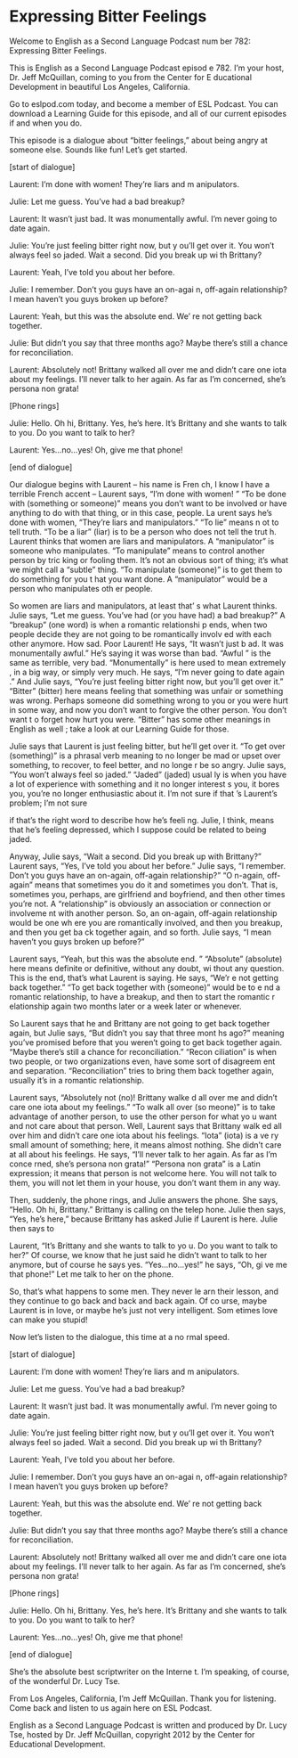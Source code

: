 # Expressing Bitter Feelings

Welcome to English as a Second Language Podcast num ber 782: Expressing Bitter Feelings. 

This is English as a Second Language Podcast episod e 782.  I’m your host, Dr. Jeff McQuillan, coming to you from the Center for E ducational Development in beautiful Los Angeles, California. 

Go to eslpod.com today, and become a member of ESL Podcast.  You can download a Learning Guide for this episode, and all  of our current episodes if and when you do. 

This episode is a dialogue about “bitter feelings,”  about being angry at someone else.  Sounds like fun!  Let’s get started. 

[start of dialogue] 

Laurent:  I’m done with women!  They’re liars and m anipulators.   

Julie:  Let me guess.  You’ve had a bad breakup? 

Laurent:  It wasn’t just bad.  It was monumentally awful.  I’m never going to date again. 

Julie:  You’re just feeling bitter right now, but y ou’ll get over it.  You won’t always feel so jaded.  Wait a second.  Did you break up wi th Brittany? 

Laurent:  Yeah, I’ve told you about her before. 

Julie:  I remember.  Don’t you guys have an on-agai n, off-again relationship?  I mean haven’t you guys broken up before?   

Laurent:  Yeah, but this was the absolute end.  We’ re not getting back together. 

Julie:  But didn’t you say that three months ago?  Maybe there’s still a chance for reconciliation. 

Laurent:  Absolutely not!  Brittany walked all over  me and didn’t care one iota about my feelings.  I’ll never talk to her again.  As far as I’m concerned, she’s persona non grata! 

[Phone rings] 

Julie:  Hello.  Oh hi, Brittany.  Yes, he’s here.  It’s Brittany and she wants to talk to you.  Do you want to talk to her?   

Laurent:  Yes…no…yes!  Oh, give me that phone! 

[end of dialogue] 

Our dialogue begins with Laurent – his name is Fren ch, I know I have a terrible French accent – Laurent says, “I’m done with women! ”  “To be done with (something or someone)” means you don’t want to be involved or have anything to do with that thing, or in this case, people.  La urent says he’s done with women, “They’re liars and manipulators.”  “To lie” means n ot to tell truth.  “To be a liar” (liar) is to be a person who does not tell the trut h.  Laurent thinks that women are liars and manipulators.  A “manipulator” is someone  who manipulates.  “To manipulate” means to control another person by tric king or fooling them.  It’s not an obvious sort of thing; it’s what we might call a  “subtle” thing.  “To manipulate (someone)” is to get them to do something for you t hat you want done.  A “manipulator” would be a person who manipulates oth er people. 

So women are liars and manipulators, at least that’ s what Laurent thinks.  Julie says, “Let me guess.  You’ve had (or you have had) a bad breakup?”  A “breakup” (one word) is when a romantic relationshi p ends, when two people decide they are not going to be romantically involv ed with each other anymore. How sad.  Poor Laurent!  He says, “It wasn’t just b ad.  It was monumentally awful.”  He’s saying it was worse than bad.  “Awful ” is the same as terrible, very bad.  “Monumentally” is here used to mean extremely , in a big way, or simply very much.  He says, “I’m never going to date again .”  And Julie says, “You’re just feeling bitter right now, but you’ll get over it.”  “Bitter” (bitter) here means feeling that something was unfair or something was wrong.  Perhaps someone did something wrong to you or you were hurt in some  way, and now you don’t want to forgive the other person.  You don’t want t o forget how hurt you were. “Bitter” has some other meanings in English as well ; take a look at our Learning Guide for those. 

Julie says that Laurent is just feeling bitter, but  he’ll get over it.  “To get over (something)” is a phrasal verb meaning to no longer  be mad or upset over something, to recover, to feel better, and no longe r be so angry.  Julie says, “You won’t always feel so jaded.”  “Jaded” (jaded) usual ly is when you have a lot of experience with something and it no longer interest s you, it bores you, you’re no longer enthusiastic about it.  I’m not sure if that ’s Laurent’s problem; I’m not sure  

if that’s the right word to describe how he’s feeli ng.  Julie, I think, means that he’s feeling depressed, which I suppose could be related  to being jaded.   

Anyway, Julie says, “Wait a second.  Did you break up with Brittany?”  Laurent says, “Yes, I’ve told you about her before.”  Julie  says, “I remember.  Don’t you guys have an on-again, off-again relationship?”  “O n-again, off-again” means that sometimes you do it and sometimes you don’t.  That is, sometimes you, perhaps, are girlfriend and boyfriend, and then other times you’re not.  A “relationship” is obviously an association or connection or involveme nt with another person.  So, an on-again, off-again relationship would be one wh ere you are romantically involved, and then you breakup, and then you get ba ck together again, and so forth.  Julie says, “I mean haven’t you guys broken  up before?”   

Laurent says, “Yeah, but this was the absolute end. ”  “Absolute” (absolute) here means definite or definitive, without any doubt, wi thout any question.  This is the end, that’s what Laurent is saying.  He says, “We’r e not getting back together.” “To get back together with (someone)” would be to e nd a romantic relationship, to have a breakup, and then to start the romantic r elationship again two months later or a week later or whenever. 

So Laurent says that he and Brittany are not going to get back together again, but Julie says, “But didn’t you say that three mont hs ago?” meaning you’ve promised before that you weren’t going to get back together again.  “Maybe there’s still a chance for reconciliation.”  “Recon ciliation” is when two people, or two organizations even, have some sort of disagreem ent and separation. “Reconciliation” tries to bring them back together again, usually it’s in a romantic relationship. 

Laurent says, “Absolutely not (no)!  Brittany walke d all over me and didn’t care one iota about my feelings.”  “To walk all over (so meone)” is to take advantage of another person, to use the other person for what yo u want and not care about that person.  Well, Laurent says that Brittany walk ed all over him and didn’t care one iota about his feelings.  “Iota” (iota) is a ve ry small amount of something; here, it means almost nothing.  She didn’t care at all about his feelings.  He says, “I’ll never talk to her again.  As far as I’m conce rned, she’s persona non grata!” “Persona non grata” is a Latin expression; it means  that person is not welcome here.  You will not talk to them, you will not let them in your house, you don’t want them in any way. 

Then, suddenly, the phone rings, and Julie answers the phone.  She says, “Hello. Oh hi, Brittany.”  Brittany is calling on the telep hone.  Julie then says, “Yes, he’s here,” because Brittany has asked Julie if Laurent is here.  Julie then says to  

Laurent, “It’s Brittany and she wants to talk to yo u.  Do you want to talk to her?” Of course, we know that he just said he didn’t want  to talk to her anymore, but of course he says yes.  “Yes…no…yes!” he says, “Oh, gi ve me that phone!”  Let me talk to her on the phone. 

So, that’s what happens to some men.  They never le arn their lesson, and they continue to go back and back and back again.  Of co urse, maybe Laurent is in love, or maybe he’s just not very intelligent.  Som etimes love can make you stupid! 

Now let’s listen to the dialogue, this time at a no rmal speed. 

[start of dialogue] 

Laurent:  I’m done with women!  They’re liars and m anipulators.   

Julie:  Let me guess.  You’ve had a bad breakup? 

Laurent:  It wasn’t just bad.  It was monumentally awful.  I’m never going to date again. 

Julie:  You’re just feeling bitter right now, but y ou’ll get over it.  You won’t always feel so jaded.  Wait a second.  Did you break up wi th Brittany? 

Laurent:  Yeah, I’ve told you about her before. 

Julie:  I remember.  Don’t you guys have an on-agai n, off-again relationship?  I mean haven’t you guys broken up before?   

Laurent:  Yeah, but this was the absolute end.  We’ re not getting back together. 

Julie:  But didn’t you say that three months ago?  Maybe there’s still a chance for reconciliation. 

Laurent:  Absolutely not!  Brittany walked all over  me and didn’t care one iota about my feelings.  I’ll never talk to her again.  As far as I’m concerned, she’s persona non grata! 

[Phone rings] 

Julie:  Hello.  Oh hi, Brittany.  Yes, he’s here.  It’s Brittany and she wants to talk to you.  Do you want to talk to her?    

 Laurent:  Yes…no…yes!  Oh, give me that phone! 

[end of dialogue] 

She’s the absolute best scriptwriter on the Interne t.  I’m speaking, of course, of the wonderful Dr. Lucy Tse.   

From Los Angeles, California, I’m Jeff McQuillan.  Thank you for listening.  Come back and listen to us again here on ESL Podcast. 

English as a Second Language Podcast is written and  produced by Dr. Lucy Tse, hosted by Dr. Jeff McQuillan, copyright 2012 by the  Center for Educational Development.

